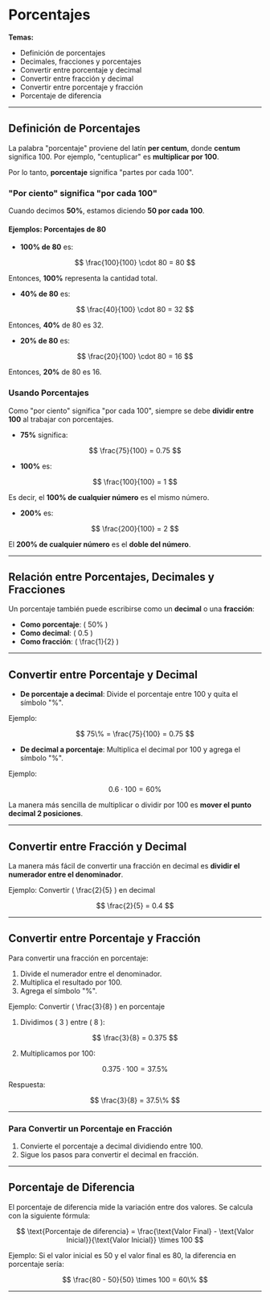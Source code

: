# Porcentajes

**Temas:**

- Definición de porcentajes
- Decimales, fracciones y porcentajes
- Convertir entre porcentaje y decimal
- Convertir entre fracción y decimal
- Convertir entre porcentaje y fracción
- Porcentaje de diferencia

---

## Definición de Porcentajes

La palabra "porcentaje" proviene del latín **per centum**, donde **centum** significa 100. Por ejemplo, "centuplicar" es **multiplicar por 100**.

Por lo tanto, **porcentaje** significa "partes por cada 100".

### "Por ciento" significa "por cada 100"

Cuando decimos **50%**, estamos diciendo **50 por cada 100**.

#### Ejemplos: Porcentajes de 80

- **100% de 80** es:

$$ \frac{100}{100} \cdot 80 = 80 $$

Entonces, **100%** representa la cantidad total.

- **40% de 80** es:

$$ \frac{40}{100} \cdot 80 = 32 $$

Entonces, **40%** de 80 es 32.

- **20% de 80** es:

$$ \frac{20}{100} \cdot 80 = 16 $$

Entonces, **20%** de 80 es 16.

### Usando Porcentajes

Como "por ciento" significa "por cada 100", siempre se debe **dividir entre 100** al trabajar con porcentajes.

- **75%** significa:

$$ \frac{75}{100} = 0.75 $$

- **100%** es:

$$ \frac{100}{100} = 1 $$

Es decir, el **100% de cualquier número** es el mismo número.

- **200%** es:

$$ \frac{200}{100} = 2 $$

El **200% de cualquier número** es el **doble del número**.

---

## Relación entre Porcentajes, Decimales y Fracciones

Un porcentaje también puede escribirse como un **decimal** o una **fracción**:

- **Como porcentaje**: \( 50\% \)
- **Como decimal**: \( 0.5 \)
- **Como fracción**: \( \frac{1}{2} \)

---

## Convertir entre Porcentaje y Decimal

- **De porcentaje a decimal**: Divide el porcentaje entre 100 y quita el símbolo "%".

Ejemplo:

$$ 75\% = \frac{75}{100} = 0.75 $$

- **De decimal a porcentaje**: Multiplica el decimal por 100 y agrega el símbolo "%".

Ejemplo:

$$ 0.6 \cdot 100 = 60\% $$

La manera más sencilla de multiplicar o dividir por 100 es **mover el punto decimal 2 posiciones**.

---

## Convertir entre Fracción y Decimal

La manera más fácil de convertir una fracción en decimal es **dividir el numerador entre el denominador**.

Ejemplo: Convertir \( \frac{2}{5} \) en decimal

$$ \frac{2}{5} = 0.4 $$

---

## Convertir entre Porcentaje y Fracción

Para convertir una fracción en porcentaje:

1. Divide el numerador entre el denominador.
2. Multiplica el resultado por 100.
3. Agrega el símbolo "%".

Ejemplo: Convertir \( \frac{3}{8} \) en porcentaje

1. Dividimos \( 3 \) entre \( 8 \):

$$ \frac{3}{8} = 0.375 $$

2. Multiplicamos por 100:

$$ 0.375 \cdot 100 = 37.5\% $$

Respuesta:

$$ \frac{3}{8} = 37.5\% $$

---

### Para Convertir un Porcentaje en Fracción

1. Convierte el porcentaje a decimal dividiendo entre 100.
2. Sigue los pasos para convertir el decimal en fracción.

---

## Porcentaje de Diferencia

El porcentaje de diferencia mide la variación entre dos valores. Se calcula con la siguiente fórmula:

$$ \text{Porcentaje de diferencia} = \frac{\text{Valor Final} - \text{Valor Inicial}}{\text{Valor Inicial}} \times 100 $$

Ejemplo: Si el valor inicial es 50 y el valor final es 80, la diferencia en porcentaje sería:

$$ \frac{80 - 50}{50} \times 100 = 60\% $$

---